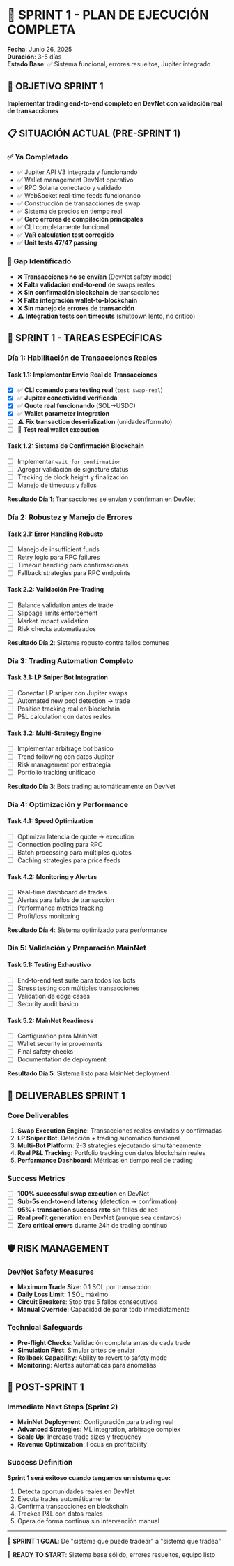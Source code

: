 # 🚀 SPRINT 1 - PLAN DE EJECUCIÓN COMPLETA
**Fecha**: Junio 26, 2025  
**Duración**: 3-5 días  
**Estado Base**: ✅ Sistema funcional, errores resueltos, Jupiter integrado

## 🎯 OBJETIVO SPRINT 1
**Implementar trading end-to-end completo en DevNet con validación real de transacciones**

## 📋 SITUACIÓN ACTUAL (PRE-SPRINT 1)

### ✅ Ya Completado
- ✅ Jupiter API V3 integrada y funcionando
- ✅ Wallet management DevNet operativo  
- ✅ RPC Solana conectado y validado
- ✅ WebSocket real-time feeds funcionando
- ✅ Construcción de transacciones de swap
- ✅ Sistema de precios en tiempo real
- ✅ **Cero errores de compilación principales**
- ✅ CLI completamente funcional
- ✅ **VaR calculation test corregido**
- ✅ **Unit tests 47/47 passing**

### 🎯 Gap Identificado
- ❌ **Transacciones no se envían** (DevNet safety mode)
- ❌ **Falta validación end-to-end** de swaps reales
- ❌ **Sin confirmación blockchain** de transacciones
- ❌ **Falta integración wallet-to-blockchain**
- ❌ **Sin manejo de errores de transacción**
- ⚠️ **Integration tests con timeouts** (shutdown lento, no crítico)

## 🚧 SPRINT 1 - TAREAS ESPECÍFICAS

### **Día 1: Habilitación de Transacciones Reales**

#### Task 1.1: Implementar Envío Real de Transacciones
- [x] ✅ **CLI comando para testing real** (`test swap-real`)
- [x] ✅ **Jupiter conectividad verificada** 
- [x] ✅ **Quote real funcionando** (SOL→USDC)
- [x] ✅ **Wallet parameter integration**
- [ ] ⚠️ **Fix transaction deserialization** (unidades/formato)
- [ ] 🔄 **Test real wallet execution**

#### Task 1.2: Sistema de Confirmación Blockchain
- [ ] Implementar `wait_for_confirmation`
- [ ] Agregar validación de signature status
- [ ] Tracking de block height y finalización
- [ ] Manejo de timeouts y fallos

**Resultado Día 1**: Transacciones se envían y confirman en DevNet

### **Día 2: Robustez y Manejo de Errores**

#### Task 2.1: Error Handling Robusto
- [ ] Manejo de insufficient funds
- [ ] Retry logic para RPC failures  
- [ ] Timeout handling para confirmaciones
- [ ] Fallback strategies para RPC endpoints

#### Task 2.2: Validación Pre-Trading
- [ ] Balance validation antes de trade
- [ ] Slippage limits enforcement
- [ ] Market impact validation
- [ ] Risk checks automatizados

**Resultado Día 2**: Sistema robusto contra fallos comunes

### **Día 3: Trading Automation Completo**

#### Task 3.1: LP Sniper Bot Integration
- [ ] Conectar LP sniper con Jupiter swaps
- [ ] Automated new pool detection → trade
- [ ] Position tracking real en blockchain
- [ ] P&L calculation con datos reales

#### Task 3.2: Multi-Strategy Engine
- [ ] Implementar arbitrage bot básico
- [ ] Trend following con datos Jupiter
- [ ] Risk management por estrategia
- [ ] Portfolio tracking unificado

**Resultado Día 3**: Bots trading automáticamente en DevNet

### **Día 4: Optimización y Performance**

#### Task 4.1: Speed Optimization
- [ ] Optimizar latencia de quote → execution
- [ ] Connection pooling para RPC
- [ ] Batch processing para múltiples quotes
- [ ] Caching strategies para price feeds

#### Task 4.2: Monitoring y Alertas
- [ ] Real-time dashboard de trades
- [ ] Alertas para fallos de transacción
- [ ] Performance metrics tracking
- [ ] Profit/loss monitoring

**Resultado Día 4**: Sistema optimizado para performance

### **Día 5: Validación y Preparación MainNet**

#### Task 5.1: Testing Exhaustivo
- [ ] End-to-end test suite para todos los bots
- [ ] Stress testing con múltiples transacciones
- [ ] Validation de edge cases
- [ ] Security audit básico

#### Task 5.2: MainNet Readiness
- [ ] Configuration para MainNet
- [ ] Wallet security improvements
- [ ] Final safety checks
- [ ] Documentation de deployment

**Resultado Día 5**: Sistema listo para MainNet deployment

## 🎯 DELIVERABLES SPRINT 1

### **Core Deliverables**
1. **Swap Execution Engine**: Transacciones reales enviadas y confirmadas
2. **LP Sniper Bot**: Detección + trading automático funcional
3. **Multi-Bot Platform**: 2-3 strategies ejecutando simultáneamente
4. **Real P&L Tracking**: Portfolio tracking con datos blockchain reales
5. **Performance Dashboard**: Métricas en tiempo real de trading

### **Success Metrics**
- [ ] **100% successful swap execution** en DevNet
- [ ] **Sub-5s end-to-end latency** (detection → confirmation)
- [ ] **95%+ transaction success rate** sin fallos de red
- [ ] **Real profit generation** en DevNet (aunque sea centavos)
- [ ] **Zero critical errors** durante 24h de trading continuo

## 🛡️ RISK MANAGEMENT

### **DevNet Safety Measures**
- **Maximum Trade Size**: 0.1 SOL por transacción
- **Daily Loss Limit**: 1 SOL máximo
- **Circuit Breakers**: Stop tras 5 fallos consecutivos
- **Manual Override**: Capacidad de parar todo inmediatamente

### **Technical Safeguards**
- **Pre-flight Checks**: Validación completa antes de cada trade
- **Simulation First**: Simular antes de enviar
- **Rollback Capability**: Ability to revert to safety mode
- **Monitoring**: Alertas automáticas para anomalías

## 🚀 POST-SPRINT 1

### **Immediate Next Steps (Sprint 2)**
- **MainNet Deployment**: Configuración para trading real
- **Advanced Strategies**: ML integration, arbitrage complex
- **Scale Up**: Increase trade sizes y frequency
- **Revenue Optimization**: Focus en profitability

### **Success Definition**
**Sprint 1 será exitoso cuando tengamos un sistema que:**
1. Detecta oportunidades reales en DevNet
2. Ejecuta trades automáticamente
3. Confirma transacciones en blockchain
4. Trackea P&L con datos reales
5. Opera de forma continua sin intervención manual

---

**🎯 SPRINT 1 GOAL**: De "sistema que puede tradear" a "sistema que tradea" 

**🚀 READY TO START**: Sistema base sólido, errores resueltos, equipo listo
